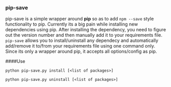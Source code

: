 ### pip-save

pip-save is a simple wrapper around **pip** so as to add ```npm --save``` style functionality to pip. Currently its a big pain while installing new dependencies using pip. After installing the dependency, you need to figure out the version number and then manually add it to your requirements file. ``pip-save`` allows you to install/uninstall any dependecy and automatically add/remove it to/from your requirements file using one command only. Since its only a wrapper around pip, it accepts all options/config as pip.

####Use
	
	python pip-save.py install [<list of packages>]

	python pip-save.py uninstall [<list of packages>]